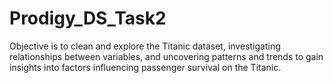 # Prodigy_DS_Task2
 Objective is to clean and explore the Titanic dataset, investigating relationships between variables, and uncovering patterns and trends to gain insights into factors influencing passenger survival on the Titanic.
